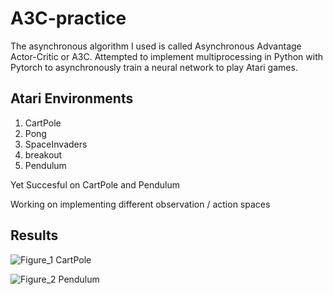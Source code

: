 # A3C-practice

The asynchronous algorithm I used is called Asynchronous Advantage Actor-Critic or A3C.
Attempted to implement multiprocessing in Python with Pytorch to asynchronously train a neural network to play Atari games.


## Atari Environments

1. CartPole
2. Pong
3. SpaceInvaders 
4. breakout
5. Pendulum

Yet Succesful on CartPole and Pendulum

Working on implementing different observation / action spaces


## Results

![Figure_1](https://user-images.githubusercontent.com/20286011/175818199-b656f3d5-1822-49cf-afe6-6e90566c19d6.png)
CartPole

![Figure_2](https://user-images.githubusercontent.com/20286011/175818220-59c56b18-ded3-46c3-b96d-9605120b280c.png)
Pendulum
